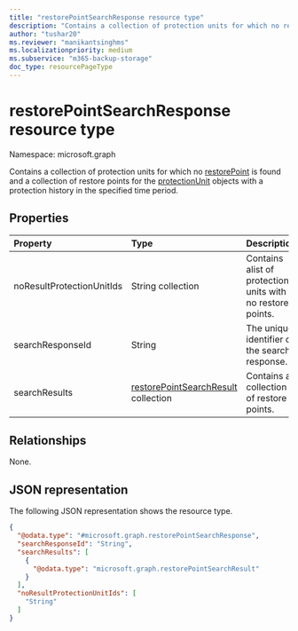 ```yaml
---
title: "restorePointSearchResponse resource type"
description: "Contains a collection of protection units for which no restore point is found and a collection of restore points for the protectionUnit objects with a protection history in the specified time period."
author: "tushar20"
ms.reviewer: "manikantsinghms"
ms.localizationpriority: medium
ms.subservice: "m365-backup-storage"
doc_type: resourcePageType
---
```


# restorePointSearchResponse resource type

Namespace: microsoft.graph

Contains a collection of protection units for which no [restorePoint](../resources/restorepoint.md) is found and a collection of restore points for the [protectionUnit](../resources/protectionunitbase.md) objects with a protection history in the specified time period.

## Properties
|Property|Type|Description|
|:---|:---|:---|
|noResultProtectionUnitIds|String collection|Contains  alist of protection units with no restore points.|
|searchResponseId|String|The unique identifier of the search response.|
|searchResults|[restorePointSearchResult](../resources/restorepointsearchresult.md) collection|Contains a collection of restore points.|

## Relationships
None.

## JSON representation
The following JSON representation shows the resource type.
<!-- {
  "blockType": "resource",
  "@odata.type": "microsoft.graph.restorePointSearchResponse"
}
-->
``` json
{
  "@odata.type": "#microsoft.graph.restorePointSearchResponse",
  "searchResponseId": "String",
  "searchResults": [
    {
      "@odata.type": "microsoft.graph.restorePointSearchResult"
    }
  ],
  "noResultProtectionUnitIds": [
    "String"
  ]
}
```

